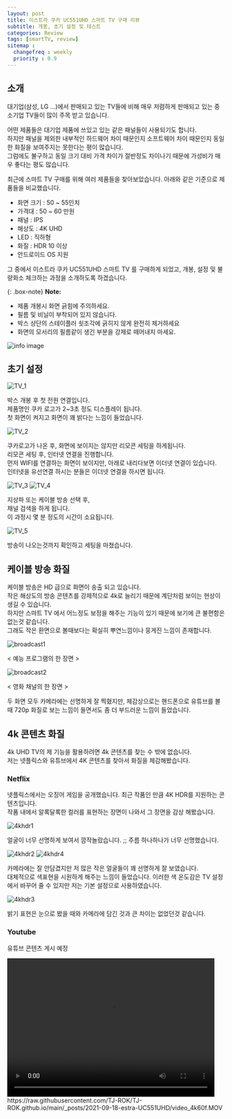 ```yaml
---
layout: post
title: 이스트라 쿠카 UC551UHD 스마트 TV 구매 리뷰
subtitle: 개봉, 초기 설정 및 테스트
categories: Review
tags: [smartTV, review]
sitemap :
  changefreq : weekly
  priority : 0.9
---
```


## 소개

대기업(삼성, LG ...)에서 판매되고 있는 TV들에 비해 매우 저렴하게 판매되고 있는 중소기업 TV들이 많이 주목 받고 있습니다. 

어떤 제품들은 대기업 제품에 쓰있고 있는 같은 패널들이 사용되기도 합니다.  
하지만 패널을 제외한 내부적인 하드웨어 차이 때문인지 소프트웨어 차이 때문인지 동일한 화질을 보여주지는 못한다는 평이 많습니다.  
그럼에도 불구하고 동일 크기 대비 가격 차이가 절반정도 차이나기 때문에 가성비가 매우 좋다는 평도 많습니다.

최근에 스마트 TV 구매를 위해 여러 제품들을 찾아보았습니다. 아래와 같은 기준으로 제품들을 비교했습니다.


 * 화면 크기 : 50 ~ 55인치
 * 가격대 : 50 ~ 60 만원
 * 패널 : IPS 
 * 해상도 : 4K UHD
 * LED : 직하형
 * 화질 : HDR 10 이상
 * 안드로이드 OS 지원


그 중에서 이스트라 쿠카 UC551UHD 스마트 TV 를 구매하게 되었고, 개봉, 설정 및 불량화소 체크하는 과정을 소개하도록 하겠습니다.

{: .box-note}
**Note:** 
  * 제품 개봉시 화면 긁힘에 주의하세요.
  * 필름 및 비닐이 부착되어 있지 않습니다.
  * 박스 상단의 스테이플러 쇳조각에 긁히지 않게 완전히 제거하세요
  * 화면의 모서리의 필름같이 생긴 부분을 강제로 떼어내지 마세요. 

![info image](https://raw.githubusercontent.com/TJ-ROK/TJ-ROK.github.io/main/_posts/2021-09-18-estra-UC551UHD/info1.jpeg)


## 초기 설정 
![TV_1](https://raw.githubusercontent.com/TJ-ROK/TJ-ROK.github.io/main/_posts/2021-09-18-estra-UC551UHD/TV1.jpeg)

박스 개봉 후 첫 전원 연결입니다.  
제품명인 쿠카 로고가 2~3초 정도 디스플레이 됩니다.  
첫 화면이 켜지고 화면이 꽤 밝다는 느낌이 들었습니다.

![TV_2](https://raw.githubusercontent.com/TJ-ROK/TJ-ROK.github.io/main/_posts/2021-09-18-estra-UC551UHD/TV2.jpeg)

쿠카로고가 나온 후, 화면에 보이지는 않지만 리모콘 세팅을 하게됩니다.  
리모콘 세팅 후, 인터넷 연결을 진행합니다.  
먼저 WIFI를 연결하는 화면이 보이지만, 아래로 내리다보면 이더넷 연결이 있습니다.  
인터넷을 유선연결 하시는 분들은 이더넷 연결을 하시면 됩니다.


![TV_3](https://raw.githubusercontent.com/TJ-ROK/TJ-ROK.github.io/main/_posts/2021-09-18-estra-UC551UHD/TV3.jpeg)
![TV_4](https://raw.githubusercontent.com/TJ-ROK/TJ-ROK.github.io/main/_posts/2021-09-18-estra-UC551UHD/TV4.jpeg)

지상파 또는 케이블 방송 선택 후,  
채널 검색을 하게 됩니다.  
이 과정시 몇 분 정도의 시간이 소요됩니다.

![TV_5](https://raw.githubusercontent.com/TJ-ROK/TJ-ROK.github.io/main/_posts/2021-09-18-estra-UC551UHD/TV5.jpeg)

방송이 나오는것까지 확인하고 세팅을 마쳤습니다.


## 케이블 방송 화질

케이블 방송은 HD 급으로 화면이 송출 되고 있습니다.  
작은 해상도의 방송 콘텐츠를 강제적으로 4k로 늘리기 때문에 계단처럼 보이는 현상이 생길 수 있습니다.  
하지만 스마트 TV 에서 어느정도 보정을 해주는 기능이 있기 때문에 보기에 큰 불편함은 없는것 같습니다.  
그래도 작은 환면으로 볼때보다는 확실히 뿌연느낌이나 뭉게진 느낌이 존재합니다.  

![broadcast1](https://raw.githubusercontent.com/TJ-ROK/TJ-ROK.github.io/main/_posts/2021-09-18-estra-UC551UHD/broadcast1.jpeg)

< 예능 프로그램의 한 장면 >

![broadcast2](https://raw.githubusercontent.com/TJ-ROK/TJ-ROK.github.io/main/_posts/2021-09-18-estra-UC551UHD/broadcast2.jpeg)

< 영화 채널의 한 장면 >  
  
두 화면 모두 카메라에는 선명하게 잘 찍혔지만, 체감상으로는 핸드폰으로 유튜브를 볼때 720p 화질로 보는 느낌이 들면서도 좀 더 부드러운 느낌이 들었습니다.

## 4k 콘텐츠 화질


4k UHD TV의 제 기능을 활용하려면 4k 콘텐츠를 찾는 수 밖에 없습니다.  
저는 넷플릭스와 유튜브에서 4K 콘텐츠를 찾아서 화질을 체감해봤습니다.  

### Netflix

넷플릭스에서는 오징어 게임을 공개했습니다. 최근 작품인 만큼 4K HDR를 지원하는 콘텐츠입니다.  
작품 내에서 알록달록한 컬러를 표현하는 장면이 나와서 그 장면을 감상 해봤습니다. 

![4khdr1](https://raw.githubusercontent.com/TJ-ROK/TJ-ROK.github.io/main/_posts/2021-09-18-estra-UC551UHD/4khdr1.jpeg)

얼굴이 너무 선명하게 보여서 깜작놀랐습니다. ;;
주름 하나하나가 너무 선명했습니다.

![4khdr2](https://raw.githubusercontent.com/TJ-ROK/TJ-ROK.github.io/main/_posts/2021-09-18-estra-UC551UHD/4khdr2.jpeg)
![4khdr4](https://raw.githubusercontent.com/TJ-ROK/TJ-ROK.github.io/main/_posts/2021-09-18-estra-UC551UHD/4khdr4.jpeg)

카메라에는 잘 안담겼지만 저 많은 작은 얼굴들이 꽤 선명하게 잘 보였습니다.  
대체적으로 색표현을 시원하게 해주는 느낌이 들었습니다. 이러한 색 온도감은 TV 설정에서 바꾸어 줄 수 있지만 저는 기본 설정으로 사용하였습니다.

![4khdr3](https://raw.githubusercontent.com/TJ-ROK/TJ-ROK.github.io/main/_posts/2021-09-18-estra-UC551UHD/4khdr3.jpeg) 

밝기 표현은 눈으로 봤을 때와 카메라에 담긴 것과 큰 차이는 없었던것 같습니다. 

### Youtube

유튜브 콘텐츠 게시 예정

<video width="480" height="320" controls="controls">
  <source src="https://github.com/TJ-ROK/TJ-ROK.github.io/blob/main/_posts/2021-09-18-estra-UC551UHD/video_4k60f.MOV" type="video/MOV">
</video>
https://raw.githubusercontent.com/TJ-ROK/TJ-ROK.github.io/main/_posts/2021-09-18-estra-UC551UHD/video_4k60f.MOV


